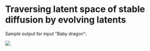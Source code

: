 # Traversing latent space of stable diffusion by evolving latents

Sample output for input "Baby dragon":

![](gen.gif)
